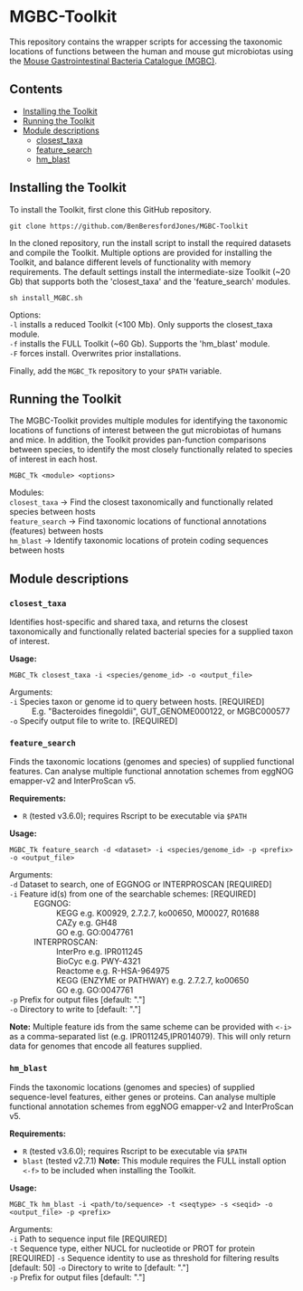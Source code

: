 MGBC-Toolkit
============

This repository contains the wrapper scripts for accessing the taxonomic locations of functions between the human and mouse gut microbiotas using the [Mouse Gastrointestinal Bacteria Catalogue (MGBC)](https://github.com/BenBeresfordJones/MGBC).

## Contents ##
* [Installing the Toolkit](#Installing-the-Toolkit)
* [Running the Toolkit](#Running-the-Toolkit)
* [Module descriptions](#Module-descriptions)
  * [closest_taxa](#closest_tax)
  * [feature_search](#feature_search)
  * [hm_blast](#hm_blast)


## Installing the Toolkit ##

To install the Toolkit, first clone this GitHub repository.

```
git clone https://github.com/BenBeresfordJones/MGBC-Toolkit
``` 

In the cloned repository, run the install script to install the required datasets and compile the Toolkit. Multiple options are provided for installing the Toolkit, and balance different levels of functionality with memory requirements. The default settings install the intermediate-size Toolkit (~20 Gb) that supports both the 'closest_taxa' and the 'feature_search' modules.

```
sh install_MGBC.sh
``` 
Options:  
`-l` installs a reduced Toolkit (<100 Mb). Only supports the closest_taxa module.  
`-f` installs the FULL Toolkit (~60 Gb). Supports the 'hm_blast' module.  
`-F` forces install. Overwrites prior installations.  



Finally, add the `MGBC_Tk` repository to your `$PATH` variable. 


## Running the Toolkit ##

The MGBC-Toolkit provides multiple modules for identifying the taxonomic locations of functions of interest between the gut microbiotas of humans and mice. In addition, the Toolkit provides pan-function comparisons between species, to identify the most closely functionally related to species of interest in each host.

```
MGBC_Tk <module> <options>
``` 
Modules:  
`closest_taxa`   -> Find the closest taxonomically and functionally related species between hosts  
`feature_search` -> Find taxonomic locations of functional annotations (features) between hosts  
`hm_blast`       -> Identify taxonomic locations of protein coding sequences between hosts  


## Module descriptions ##

### `closest_taxa` ###
Identifies host-specific and shared taxa, and returns the closest taxonomically and functionally related bacterial species for a supplied taxon of interest. 


__Usage:__
```
MGBC_Tk closest_taxa -i <species/genome_id> -o <output_file>
``` 
Arguments:  
`-i` Species taxon or genome id to query between hosts. [REQUIRED]  
&nbsp;&nbsp;&nbsp;&nbsp;&nbsp;&nbsp;&nbsp;&nbsp;&nbsp;&nbsp;E.g. "Bacteroides finegoldii", GUT_GENOME000122, or MGBC000577  
`-o` Specify output file to write to. [REQUIRED]    


### `feature_search` ###
Finds the taxonomic locations (genomes and species) of supplied functional features. Can analyse multiple functional annotation schemes from eggNOG emapper-v2 and InterProScan v5.

__Requirements:__
* `R` (tested v3.6.0); requires Rscript to be executable via `$PATH`

__Usage:__
```
MGBC_Tk feature_search -d <dataset> -i <species/genome_id> -p <prefix> -o <output_file>
``` 
Arguments:  
`-d` Dataset to search, one of EGGNOG or INTERPROSCAN [REQUIRED]  
`-i` Feature id(s) from one of the searchable schemes: [REQUIRED]  
&nbsp;&nbsp;&nbsp;&nbsp;&nbsp;&nbsp;&nbsp;&nbsp;&nbsp;&nbsp; EGGNOG:  
&nbsp;&nbsp;&nbsp;&nbsp;&nbsp;&nbsp;&nbsp;&nbsp;&nbsp;&nbsp;&nbsp;&nbsp;&nbsp;&nbsp;&nbsp;&nbsp;&nbsp;&nbsp;&nbsp;&nbsp; KEGG	 e.g. K00929, 2.7.2.7, ko00650, M00027, R01688  
&nbsp;&nbsp;&nbsp;&nbsp;&nbsp;&nbsp;&nbsp;&nbsp;&nbsp;&nbsp;&nbsp;&nbsp;&nbsp;&nbsp;&nbsp;&nbsp;&nbsp;&nbsp;&nbsp;&nbsp; CAZy	 e.g. GH48  
&nbsp;&nbsp;&nbsp;&nbsp;&nbsp;&nbsp;&nbsp;&nbsp;&nbsp;&nbsp;&nbsp;&nbsp;&nbsp;&nbsp;&nbsp;&nbsp;&nbsp;&nbsp;&nbsp;&nbsp; GO	 e.g. GO:0047761  
&nbsp;&nbsp;&nbsp;&nbsp;&nbsp;&nbsp;&nbsp;&nbsp;&nbsp;&nbsp; INTERPROSCAN:  
&nbsp;&nbsp;&nbsp;&nbsp;&nbsp;&nbsp;&nbsp;&nbsp;&nbsp;&nbsp;&nbsp;&nbsp;&nbsp;&nbsp;&nbsp;&nbsp;&nbsp;&nbsp;&nbsp;&nbsp; InterPro e.g. IPR011245  
&nbsp;&nbsp;&nbsp;&nbsp;&nbsp;&nbsp;&nbsp;&nbsp;&nbsp;&nbsp;&nbsp;&nbsp;&nbsp;&nbsp;&nbsp;&nbsp;&nbsp;&nbsp;&nbsp;&nbsp; BioCyc	 e.g. PWY-4321  
&nbsp;&nbsp;&nbsp;&nbsp;&nbsp;&nbsp;&nbsp;&nbsp;&nbsp;&nbsp;&nbsp;&nbsp;&nbsp;&nbsp;&nbsp;&nbsp;&nbsp;&nbsp;&nbsp;&nbsp; Reactome e.g. R-HSA-964975  
&nbsp;&nbsp;&nbsp;&nbsp;&nbsp;&nbsp;&nbsp;&nbsp;&nbsp;&nbsp;&nbsp;&nbsp;&nbsp;&nbsp;&nbsp;&nbsp;&nbsp;&nbsp;&nbsp;&nbsp; KEGG (ENZYME or PATHWAY)  e.g. 2.7.2.7, ko00650  
&nbsp;&nbsp;&nbsp;&nbsp;&nbsp;&nbsp;&nbsp;&nbsp;&nbsp;&nbsp;&nbsp;&nbsp;&nbsp;&nbsp;&nbsp;&nbsp;&nbsp;&nbsp;&nbsp;&nbsp; GO	 e.g. GO:0047761  
`-p` Prefix for output files [default: "<feature>.<database>"]  
`-o` Directory to write to [default: "."]  

__Note:__
Multiple feature ids from the same scheme can be provided with `<-i>` as a comma-separated list (e.g. IPR011245,IPR014079). This will only return data for genomes that encode all features supplied.  

### `hm_blast` ###

Finds the taxonomic locations (genomes and species) of supplied sequence-level features, either genes or proteins. Can analyse multiple functional annotation schemes from eggNOG emapper-v2 and InterProScan v5.

__Requirements:__
* `R` (tested v3.6.0); requires Rscript to be executable via `$PATH`
* `blast` (tested v2.7.1)
__Note:__ This module requires the FULL install option `<-f>` to be included when installing the Toolkit.

  
__Usage:__
```
MGBC_Tk hm_blast -i <path/to/sequence> -t <seqtype> -s <seqid> -o <output_file> -p <prefix>
``` 
Arguments:  
`-i` Path to sequence input file [REQUIRED]  
`-t` Sequence type, either NUCL for nucleotide or PROT for protein [REQUIRED]
`-s` Sequence identity to use as threshold for filtering results [default: 50]
`-o` Directory to write to [default: "."]  
`-p` Prefix for output files [default: "<feature>.<database>"]  
